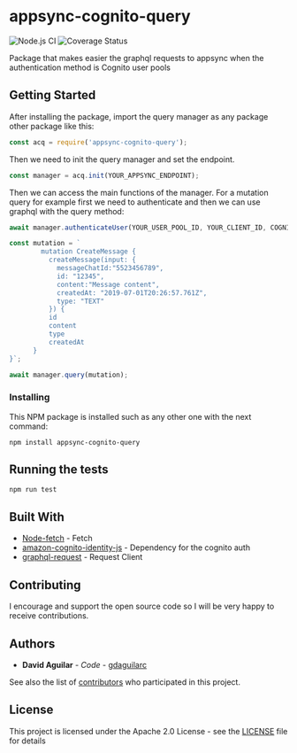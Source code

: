 # appsync-cognito-query

![Node.js CI](https://github.com/gdaguilarc/appsync-cognito-query/workflows/Node.js%20CI/badge.svg) ![Coverage Status](https://coveralls.io/repos/github/gdaguilarc/appsync-cognito-query/badge.svg?branch=master)

Package that makes easier the graphql requests to appsync when the authentication method is Cognito user pools

## Getting Started

After installing the package, import the query manager as any package other package like this:

```js
const acq = require('appsync-cognito-query');
```

Then we need to init the query manager and set the endpoint.

```js
const manager = acq.init(YOUR_APPSYNC_ENDPOINT);
```

Then we can access the main functions of the manager. For a mutation query for example first we need to authenticate and then we can use graphql with the query method:

```js
await manager.authenticateUser(YOUR_USER_POOL_ID, YOUR_CLIENT_ID, COGNITO_USER_USERNAME, COGNITO_USER_PASSWORD);

const mutation = `
        mutation CreateMessage {
          createMessage(input: {
            messageChatId:"5523456789",
            id: "12345",
            content:"Message content",
            createdAt: "2019-07-01T20:26:57.761Z",
            type: "TEXT"
          }) {
          id
          content
          type
          createdAt
      }
}`;

await manager.query(mutation);
```

### Installing

This NPM package is installed such as any other one with the next command:

```terminal
npm install appsync-cognito-query
```

## Running the tests

```terminal
npm run test
```

## Built With

- [Node-fetch](https://github.com/bitinn/node-fetch) - Fetch
- [amazon-cognito-identity-js](https://github.com/amazon-archives/amazon-cognito-identity-js) - Dependency for the cognito auth
- [graphql-request](https://github.com/prisma/graphql-request) - Request Client

## Contributing

I encourage and support the open source code so I will be very happy to receive contributions.

## Authors

- **David Aguilar** - _Code_ - [gdaguilarc](https://github.com/gdaguilarc)

See also the list of [contributors](https://github.com/your/project/contributors) who participated in this project.

## License

This project is licensed under the Apache 2.0 License - see the [LICENSE](LICENSE) file for details
